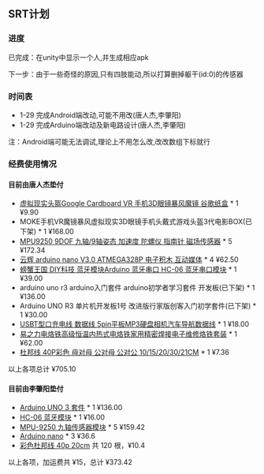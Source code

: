 ## SRT计划

### 进度

已完成：在unity中显示一个人,并生成相应apk

下一步：由于一些奇怪的原因,只有四肢能动,所以打算删掉躯干(id:0)的传感器

### 时间表

- 1-29 完成Android端改动,可能不用改(唐人杰,李肇阳)
- 1-29 完成Arduino端改动及新电路设计(唐人杰,李肇阳)

注：Android端可能无法调试,理论上不用怎么改,改改数组下标就行

### 经费使用情况

#### 目前由唐人杰垫付
- [虚拟现实头盔Google Cardboard VR 手机3D眼镜暴风魔镜 谷歌纸盒](https://item.taobao.com/item.htm?spm=a1z09.2.0.0.DjCSlq&id=520234337257&_u=n2brmaj1657d) * 1 ¥9.90
- MOKE手机VR魔镜暴风虚拟现实3D眼镜手机头戴式游戏头盔3代电影BOX(已下架) * 1 ¥168.00
- [MPU9250 9DOF 九轴/9轴姿态 加速度 陀螺仪 指南针 磁场传感器](https://detail.tmall.com/item.htm?id=42322982187) * 5 ¥172.34
- [云辉 arduino nano V3.0 ATMEGA328P 电子积木 互动媒体](https://detail.tmall.com/item.htm?id=40698124597) * 4 ¥62.50
- [螃蟹王国 DIY科技 蓝牙模块Arduino 蓝牙串口 HC-06 蓝牙串口模块](https://detail.tmall.com/item.htm?id=38213300612) * 1 ¥39.00
- arduino uno r3 arduino入门套件 arduino初学者学习套件 开发板(已下架) * 1 ¥136.00
- Arduino UNO R3 单片机开发板1号 改进版行家版创客入门初学套件(已下架) * 1 ¥30.00
- [USBT型口充电线 数据线 5pin平板MP3硬盘相机汽车导航数据线](https://detail.tmall.com/item.htm?id=525471590592) * 1 ¥18.00
- [易之力电烙铁高级恒温内热式电烙铁家用精密焊接电子维修烙铁套装](https://detail.tmall.com/item.htm?id=525146221372) * 1 ¥62.00
- [杜邦线 40P彩色 母对母 公对母 公对公 10/15/20/30/21CM](https://detail.tmall.com/item.htm?id=21555044507) * 1 ¥7.36

以上各项总计 ¥705.10

#### 目前由李肇阳垫付
- [Arduino UNO 3 套件](https://item.taobao.com/item.htm?id=40407396235 "arduino uno r3 arduino入门套件 arduino初学者学习套件 开发板") * 1 ¥136.00
- [HC-06 蓝牙模块](https://item.taobao.com/item.htm?id=41265336336 "HC-06 无线蓝牙串口透传模块 无线串口通讯 HC-06从机模块") * 1 ¥16.00
- [MPU-9250 九轴传感器模块](https://item.taobao.com/item.htm?id=42408784668 "磁场MPU9250 9DOF 九轴/9轴姿态 加速度 陀螺仪 指南针磁场传感器") * 5 ¥159.42
- [Arduino nano](https://detail.tmall.com/item.htm?id=522223298784 "LANGUO Arduino nano V3.0 ATMEGA328P 改进版 无焊板 无配线") * 3 ¥36.6
- [彩色杜邦线 40p 20cm](https://detail.tmall.com/item.htm?id=45612590918 "公对母、公对公、母对母各一件") 共 120 根，¥10.4

以上各项，加运费共 ¥15，总计 ¥373.42
